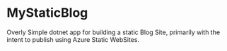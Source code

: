 # MyStaticBlog
Overly Simple dotnet app for building a static Blog Site, primarily with the intent to publish using Azure Static WebSites.
